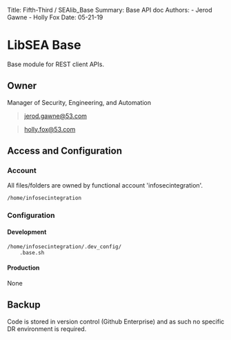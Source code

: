 Title: Fifth-Third / SEAlib_Base
Summary: Base API doc
Authors:
	- Jerod Gawne
	- Holly Fox
Date: 05-21-19

# LibSEA Base
Base module for REST client APIs.

## Owner

Manager of Security, Engineering, and Automation

> jerod.gawne@53.com

> holly.fox@53.com

## Access and Configuration

### Account

All files/folders are owned by functional account 'infosecintegration'.

	/home/infosecintegration

### Configuration

#### Development

	/home/infosecintegration/.dev_config/
		.base.sh

#### Production
None

## Backup
Code is stored in version control (Github Enterprise) and as such no specific DR environment is required.
